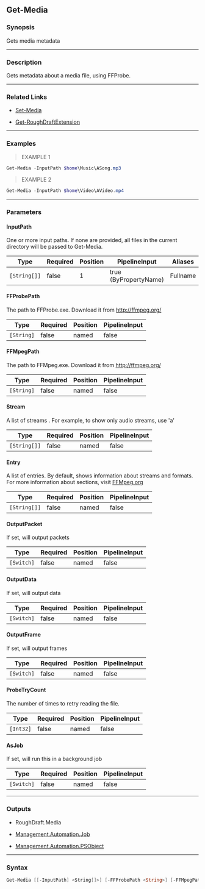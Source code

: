 Get-Media
---------

### Synopsis
Gets media metadata

---

### Description

Gets metadata about a media file, using FFProbe.

---

### Related Links
* [Set-Media](Set-Media.md)

* [Get-RoughDraftExtension](Get-RoughDraftExtension.md)

---

### Examples
> EXAMPLE 1

```PowerShell
Get-Media -InputPath $home\Music\ASong.mp3
```
> EXAMPLE 2

```PowerShell
Get-Media -InputPath $home\Video\AVideo.mp4
```

---

### Parameters
#### **InputPath**
One or more input paths.
If none are provided, all files in the current directory will be passed to Get-Media.

|Type        |Required|Position|PipelineInput        |Aliases |
|------------|--------|--------|---------------------|--------|
|`[String[]]`|false   |1       |true (ByPropertyName)|Fullname|

#### **FFProbePath**
The path to FFProbe.exe.  Download it from http://ffmpeg.org/

|Type      |Required|Position|PipelineInput|
|----------|--------|--------|-------------|
|`[String]`|false   |named   |false        |

#### **FFMpegPath**
The path to FFMpeg.exe.  Download it from http://ffmpeg.org/

|Type      |Required|Position|PipelineInput|
|----------|--------|--------|-------------|
|`[String]`|false   |named   |false        |

#### **Stream**
A list of streams .
For example, to show only audio streams, use 'a'

|Type        |Required|Position|PipelineInput|
|------------|--------|--------|-------------|
|`[String[]]`|false   |named   |false        |

#### **Entry**
A list of entries.
By default, shows information about streams and formats.
For more information about sections, visit [FFMpeg.org](https://ffmpeg.org/ffprobe.html#main-options)

|Type        |Required|Position|PipelineInput|
|------------|--------|--------|-------------|
|`[String[]]`|false   |named   |false        |

#### **OutputPacket**
If set, will output packets

|Type      |Required|Position|PipelineInput|
|----------|--------|--------|-------------|
|`[Switch]`|false   |named   |false        |

#### **OutputData**
If set, will output data

|Type      |Required|Position|PipelineInput|
|----------|--------|--------|-------------|
|`[Switch]`|false   |named   |false        |

#### **OutputFrame**
If set, will output frames

|Type      |Required|Position|PipelineInput|
|----------|--------|--------|-------------|
|`[Switch]`|false   |named   |false        |

#### **ProbeTryCount**
The number of times to retry reading the file.

|Type     |Required|Position|PipelineInput|
|---------|--------|--------|-------------|
|`[Int32]`|false   |named   |false        |

#### **AsJob**
If set, will run this in a background job

|Type      |Required|Position|PipelineInput|
|----------|--------|--------|-------------|
|`[Switch]`|false   |named   |false        |

---

### Outputs
* RoughDraft.Media

* [Management.Automation.Job](https://learn.microsoft.com/en-us/dotnet/api/System.Management.Automation.Job)

* [Management.Automation.PSObject](https://learn.microsoft.com/en-us/dotnet/api/System.Management.Automation.PSObject)

---

### Syntax
```PowerShell
Get-Media [[-InputPath] <String[]>] [-FFProbePath <String>] [-FFMpegPath <String>] [-Stream <String[]>] [-Entry <String[]>] [-OutputPacket] [-OutputData] [-OutputFrame] [-ProbeTryCount <Int32>] [-AsJob] [<CommonParameters>]
```
